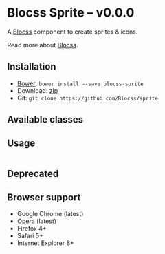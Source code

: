 # Blocss Sprite – v0.0.0

A [Blocss](https://github.com/Blocss/blocss/) component to create sprites & icons.

Read more about [Blocss](https://blocss.github.io/blocss).

## Installation

* [Bower](http://bower.io/): `bower install --save blocss-sprite`
* Download: [zip](https://github.com/Blocss/sprite/zipball/master)
* Git: `git clone https://github.com/Blocss/sprite`

## Available classes

## Usage

```html
```

## Deprecated


## Browser support

* Google Chrome (latest)
* Opera (latest)
* Firefox 4+
* Safari 5+
* Internet Explorer 8+